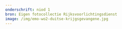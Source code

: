 ```yaml
---
onderschrift: niod 1
bron: Eigen fotocollectie Rijksvoorlichtingsdienst
image: /img/emo-wo2-duitse-krijgsgevangene.jpg
---
```

